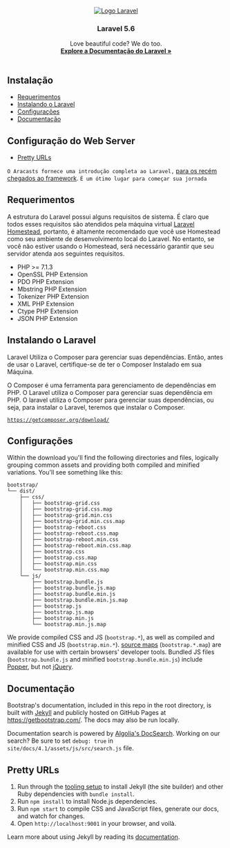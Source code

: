 <p align="center">
  <a href="https://laravel.com/">
    <img src="https://logos-download.com/wp-content/uploads/2016/09/Laravel_logo_wordmark_logotype.png" alt="Logo Laravel">
  </a>

  <h3 align="center">Laravel 5.6</h3>

  <p align="center">
    Love beautiful code? We do too.
    <br>
    <a href="https://laravel.com/docs/5.6"><strong>Explore a Documentação do Laravel »</strong></a>
    <br>
    <br>
  </p>
</p>

## Instalação

- [Requerimentos](#requerimentos)
- [Instalando o Laravel](#instalando-o-laravel)
- [Configurações](#configurações)
- [Documentação](#documentação)

## Configuração do Web Server
- [Pretty URLs](#pretyy-urls)

`O Aracasts fornece uma introdução completa ao Laravel,` [para os recém chegados ao framework](https://laracasts.com/series/laravel-from-scratch-2017). `É um ótimo lugar para começar sua jornada`

## Requerimentos

A estrutura do Laravel possui alguns requisitos de sistema. É claro que todos esses requisitos são atendidos pela máquina virtual [Laravel Homestead](https://laravel.com/docs/5.6/homestead), portanto, é altamente recomendado que você use Homestead como seu ambiente de desenvolvimento local do Laravel. No entanto, se você não estiver usando o Homestead, será necessário garantir que seu servidor atenda aos seguintes requisitos.

- PHP >= 7.1.3 
- OpenSSL PHP Extension
- PDO PHP Extension
- Mbstring PHP Extension
- Tokenizer PHP Extension
- XML PHP Extension
- Ctype PHP Extension
- JSON PHP Extension

## Instalando o Laravel

Laravel Utiliza o Composer para gerenciar suas dependências. Então, antes de usar o Laravel, certifique-se de ter o Composer Instalado em sua Máquina.

O Composer é uma ferramenta para gerenciamento de dependências em PHP. O Laravel utiliza o Composer para gerenciar suas dependência em PHP. O laravel utiliza o Composer para gerenciar suas dependências, ou seja, para instalar o Laravel, teremos que instalar o Composer.

[`https://getcomposer.org/download/`](https://getcomposer.org/download/)

## Configurações

Within the download you'll find the following directories and files, logically grouping common assets and providing both compiled and minified variations. You'll see something like this:

```
bootstrap/
└── dist/
    ├── css/
    │   ├── bootstrap-grid.css
    │   ├── bootstrap-grid.css.map
    │   ├── bootstrap-grid.min.css
    │   ├── bootstrap-grid.min.css.map
    │   ├── bootstrap-reboot.css
    │   ├── bootstrap-reboot.css.map
    │   ├── bootstrap-reboot.min.css
    │   ├── bootstrap-reboot.min.css.map
    │   ├── bootstrap.css
    │   ├── bootstrap.css.map
    │   ├── bootstrap.min.css
    │   └── bootstrap.min.css.map
    └── js/
        ├── bootstrap.bundle.js
        ├── bootstrap.bundle.js.map
        ├── bootstrap.bundle.min.js
        ├── bootstrap.bundle.min.js.map
        ├── bootstrap.js
        ├── bootstrap.js.map
        ├── bootstrap.min.js
        └── bootstrap.min.js.map
```

We provide compiled CSS and JS (`bootstrap.*`), as well as compiled and minified CSS and JS (`bootstrap.min.*`). [source maps](https://developers.google.com/web/tools/chrome-devtools/debug/readability/source-maps) (`bootstrap.*.map`) are available for use with certain browsers' developer tools. Bundled JS files (`bootstrap.bundle.js` and minified `bootstrap.bundle.min.js`) include [Popper](https://popper.js.org/), but not [jQuery](https://jquery.com/).


## Documentação

Bootstrap's documentation, included in this repo in the root directory, is built with [Jekyll](https://jekyllrb.com/) and publicly hosted on GitHub Pages at <https://getbootstrap.com/>. The docs may also be run locally.

Documentation search is powered by [Algolia's DocSearch](https://community.algolia.com/docsearch/). Working on our search? Be sure to set `debug: true` in `site/docs/4.1/assets/js/src/search.js` file.

## Pretty URLs

1. Run through the [tooling setup](https://getbootstrap.com/docs/4.1/getting-started/build-tools/#tooling-setup) to install Jekyll (the site builder) and other Ruby dependencies with `bundle install`.
2. Run `npm install` to install Node.js dependencies.
3. Run `npm start` to compile CSS and JavaScript files, generate our docs, and watch for changes.
4. Open `http://localhost:9001` in your browser, and voilà.

Learn more about using Jekyll by reading its [documentation](https://jekyllrb.com/docs/home/).